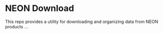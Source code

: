 # NEON Download

This repo provides a utility for downloading and organizing data from NEON products ...


